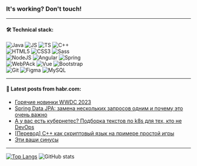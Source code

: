 ### It's working? Don't touch!

---

#### 🛠️ Technical stack:

![Java](https://img.shields.io/badge/Java-informational?logo=java&style=flat&logoColor=white&color=007396)
![JS](https://img.shields.io/badge/JS-informational?logo=javaScript&style=flat&logoColor=black&color=F7Df1E)
![TS](https://img.shields.io/badge/TS-informational?logo=typeScript&style=flat&logoColor=black&color=0667A8)
![C++](https://img.shields.io/badge/C++-informational?logo=c%2B%2B&style=flat&logoColor=white&color=9C033A)<br>
![HTML5](https://img.shields.io/badge/HTML5-informational?logo=html5&style=flat&logoColor=white&color=E34F26)
![CSS3](https://img.shields.io/badge/CSS3-informational?logo=css3&style=flat&logoColor=white&color=157286)
![Sass](https://img.shields.io/badge/Saas-informational?logo=sass&style=flat&logoColor=white&color=hotpink) <br>
![NodeJS](https://img.shields.io/badge/NodeJS-informational?logo=node.js&style=flat&logoColor=white&color=43853D)
![Angular](https://img.shields.io/badge/Angular-informational?logo=angular&style=flat&logoColor=white&color=C3002F)
![Spring](https://img.shields.io/badge/SpringBoot-informational?logo=SpringBoot&style=flat&logoColor=white&color=0A9EDC)<br>
![WebPAck](https://img.shields.io/badge/WebPack-informational?logo=webPack&style=flat&logoColor=white&color=FF6F00)
![Vue](https://img.shields.io/badge/Vue-informational?logo=vue.js&style=flat&logoColor=white&color=red)
![Bootstrap](https://img.shields.io/badge/Bootstrap-informational?logo=Bootstrap&style=flat&logoColor=white&color=7952B3)<br>
![Git](https://img.shields.io/badge/Git-informational?logo=git&style=flat&logoColor=white&color=F05133)
![Figma](https://img.shields.io/badge/Figma-informational?logo=figma&style=flat&logoColor=white&color=darkred)
![MySQL](https://img.shields.io/badge/MySQL-informational?logo=MySQL&style=flat&logoColor=white&color=00f)

<!--
![Kotlin](https://img.shields.io/badge/Kotlin-informational?logo=Kotlin&style=flat&logoColor=white&color=0095D5)
![PHP](https://img.shields.io/badge/PHP-informational?logo=php&style=flat&logoColor=white&color=777BB4) <br>
![WebPAck](https://img.shields.io/badge/WebPack-informational?logo=webPack&style=flat&logoColor=white&color=FF6F00)
![Bootstrap](https://img.shields.io/badge/Bootstrap-informational?logo=Bootstrap&style=flat&logoColor=white&color=7952B3)
![MySQL](https://img.shields.io/badge/MySQL-informational?logo=MySQL&style=flat&logoColor=white&color=00f) <br>
![NodeJS](https://img.shields.io/badge/NodeJS-informational?logo=node.js&style=flat&logoColor=white&color=43853D)
-->

___

#### 💬 Latest posts from habr.com:

<!-- BLOG-POST-LIST:START -->
- [Горячие новинки WWDC 2023](https://habr.com/ru/companies/surfstudio/articles/740392/?utm_source=habrahabr&utm_medium=rss&utm_campaign=740392)
- [Spring Data JPA: замена нескольких запросов одним и почему это очень важно](https://habr.com/ru/articles/740446/?utm_source=habrahabr&utm_medium=rss&utm_campaign=740446)
- [А у вас есть кубернетес? Подборка текстов по k8s для тех, кто не DevOps](https://habr.com/ru/companies/selectel/articles/740400/?utm_source=habrahabr&utm_medium=rss&utm_campaign=740400)
- [[Перевод] С++ как скриптовый язык на примере простой игры](https://habr.com/ru/companies/piter/articles/740422/?utm_source=habrahabr&utm_medium=rss&utm_campaign=740422)
- [Эти ваши синусы](https://habr.com/ru/articles/739216/?utm_source=habrahabr&utm_medium=rss&utm_campaign=739216)
<!-- BLOG-POST-LIST:END -->

---

[![Top Langs](https://github-readme-stats-lyart-beta.vercel.app/api/top-langs/?username=zloylis&layout=compact&hide_border=true&theme=dracula)](https://github.com/zloylis)
![GitHub stats](https://github-readme-stats.vercel.app/api?username=zloylis&show_icons=true&hide_border=true&theme=dracula&include_all_commits=true&count_private=true&custom_title="ZloyLis&nbsp;Stat"&hide=contribs&hide_rank=true)
